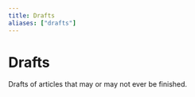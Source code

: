```yaml
---
title: Drafts
aliases: ["drafts"]
---
```


# Drafts

Drafts of articles that may or may not ever be finished.

